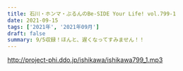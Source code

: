 ```yaml
---
title: 石川・ホンマ・ぶるんのBe-SIDE Your Life! vol.799-1
date: 2021-09-15
tags: ['2021年', '2021年09月']
draft: false
summary: 9/5収録！ほんと、遅くなってすみません！！
---
```


http://project-phi.ddo.jp/ishikawa/ishikawa799_1.mp3
